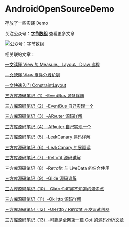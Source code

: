 # AndroidOpenSourceDemo

存放了一些实践 Demo

关注公众号：[**字节数组**](https://s3.ax1x.com/2021/02/18/yRiE4K.png) 查看更多文章

![公众号：字节数组](https://s3.ax1x.com/2021/02/18/yRiE4K.png)

相关联的文章：

[一文读懂 View 的 Measure、Layout、Draw 流程](https://juejin.cn/post/6939540905581887502)

[一文读懂 View 事件分发机制](https://juejin.cn/post/6931914294980411406)

[一文快速入门 ConstraintLayout](https://juejin.cn/post/6911710012750430215)

[三方库源码笔记（1）-EventBus 源码详解](https://juejin.cn/post/6881265680465788936)

[三方库源码笔记（2）-EventBus 自己实现一个](https://juejin.cn/post/6881808026647396366)

[三方库源码笔记（3）-ARouter 源码详解](https://juejin.cn/post/6882553066285957134)

[三方库源码笔记（4）-ARouter 自己实现一个](https://juejin.cn/post/6883105868326862856)

[三方库源码笔记（5）-LeakCanary 源码详解](https://juejin.cn/post/6884225131015569421)

[三方库源码笔记（6）-LeakCanary 扩展阅读](https://juejin.cn/post/6884526739646185479)

[三方库源码笔记（7）-Retrofit 源码详解](https://juejin.cn/post/6886121327845965838)

[三方库源码笔记（8）-Retrofit 与 LiveData 的结合使用](https://juejin.cn/post/6887408273213882375)

[三方库源码笔记（9）-Glide 源码详解](https://juejin.cn/post/6891307560557608967)

[三方库源码笔记（10）-Glide 你可能不知道的知识点](https://juejin.cn/post/6892751013544263687)

[三方库源码笔记（11）-OkHttp 源码详解](https://juejin.cn/post/6895369745445748749)

[三方库源码笔记（12）-OkHttp / Retrofit 开发调试利器](https://juejin.cn/post/6895740949025177607)

[三方库源码笔记（13）-可能是全网第一篇 Coil 的源码分析文章](https://juejin.cn/post/6897872882051842061)